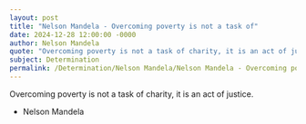 ```yaml
---
layout: post
title: "Nelson Mandela - Overcoming poverty is not a task of"
date: 2024-12-28 12:00:00 -0000
author: Nelson Mandela
quote: "Overcoming poverty is not a task of charity, it is an act of justice."
subject: Determination
permalink: /Determination/Nelson Mandela/Nelson Mandela - Overcoming poverty is not a task of
---
```


Overcoming poverty is not a task of charity, it is an act of justice.

- Nelson Mandela
